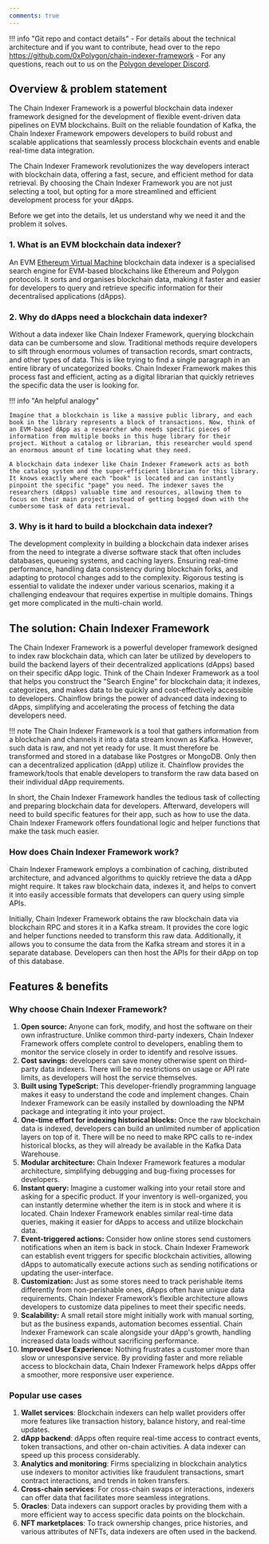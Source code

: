 ```yaml
---
comments: true
---
```


!!! info "Git repo and contact details"
    - For details about the technical architecture and if you want to contribute, head over to the repo https://github.com/0xPolygon/chain-indexer-framework
    - For any questions, reach out to us on the [Polygon developer Discord](https://discord.com/invite/0xPolygonDevs).

## Overview & problem statement

The Chain Indexer Framework is a powerful blockchain data indexer framework designed for the development of flexible event-driven data pipelines on EVM blockchains. Built on the reliable foundation of Kafka, the Chain Indexer Framework empowers developers to build robust and scalable applications that seamlessly process blockchain events and enable real-time data integration.

The Chain Indexer Framework revolutionizes the way developers interact with blockchain data, offering a fast, secure, and efficient method for data retrieval. By choosing the Chain Indexer Framework you are not just selecting a tool, but opting for a more streamlined and efficient development process for your dApps. 

Before we get into the details, let us understand why we need it and the problem it solves.

### 1. What is an EVM blockchain data indexer?

An EVM [Ethereum Virtual Machine](https://ethereum.org/en/developers/docs/evm/) blockchain data indexer is a specialised search engine for EVM-based blockchains like Ethereum and Polygon protocols. It sorts and organises blockchain data, making it faster and easier for developers to query and retrieve specific information for their decentralised applications (dApps).

### 2. Why do dApps need a blockchain data indexer?

Without a data indexer like Chain Indexer Framework, querying blockchain data can be cumbersome and slow. Traditional methods require developers to sift through enormous volumes of transaction records, smart contracts, and other types of data. This is like trying to find a single paragraph in an entire library of uncategorized books. Chain Indexer Framework makes this process fast and efficient, acting as a digital librarian that quickly retrieves the specific data the user is looking for.

!!! info "An helpful analogy"
    
    Imagine that a blockchain is like a massive public library, and each book in the library represents a block of transactions. Now, think of an EVM-based dApp as a researcher who needs specific pieces of information from multiple books in this huge library for their project. Without a catalog or librarian, this researcher would spend an enormous amount of time locating what they need.
    
    A blockchain data indexer like Chain Indexer Framework acts as both the catalog system and the super-efficient librarian for this library. It knows exactly where each "book" is located and can instantly pinpoint the specific "page" you need. The indexer saves the researchers (dApps) valuable time and resources, allowing them to focus on their main project instead of getting bogged down with the cumbersome task of data retrieval.

### 3. Why is it hard to build a blockchain data indexer?

The development complexity in building a blockchain data indexer arises from the need to integrate a diverse software stack that often includes databases, queueing systems, and caching layers. Ensuring real-time performance, handling data consistency during blockchain forks, and adapting to protocol changes add to the complexity. Rigorous testing is essential to validate the indexer under various scenarios, making it a challenging endeavour that requires expertise in multiple domains. Things get more complicated in the multi-chain world.

## The solution: Chain Indexer Framework

The Chain Indexer Framework is a powerful developer framework designed to index raw blockchain data, which can later be utilized by developers to build the backend layers of their decentralized applications (dApps) based on their specific dApp logic. Think of the Chain Indexer Framework as a tool that helps you construct the "Search Engine" for blockchain data; it indexes, categorizes, and makes data to be quickly and cost-effectively accessible to developers. Chainflow brings the power of advanced data indexing to dApps, simplifying and accelerating the process of fetching the data developers need.

!!! note
    The Chain Indexer Framework is a tool that gathers information from a blockchain and channels it into a data stream known as Kafka. However, such data is raw, and not yet ready for use. It must therefore be transformed and stored in a database like Postgres or MongoDB. Only then can a decentralized application (dApp) utilize it. Chainflow provides the framework/tools that enable developers to transform the raw data based on their individual dApp requirements.

In short, the Chain Indexer Framework handles the tedious task of collecting and preparing blockchain data for developers. Afterward, developers will need to build specific features for their app, such as how to use the data. Chain Indexer Framework offers foundational logic and helper functions that make the task much easier.

### How does Chain Indexer Framework work?

Chain Indexer Framework employs a combination of caching, distributed architecture, and advanced algorithms to quickly retrieve the data a dApp might require. It takes raw blockchain data, indexes it, and helps to convert it into easily accessible formats that developers can query using simple APIs.

Initially, Chain Indexer Framework obtains the raw blockchain data via blockchain RPC and stores it in a Kafka stream. It provides the core logic and helper functions needed to transform this raw data. Additionally, it allows you to consume the data from the Kafka stream and stores it in a separate database. Developers can then host the APIs for their dApp on top of this database.

## Features & benefits

### Why choose Chain Indexer Framework?

1. **Open source:** Anyone can fork, modify, and host the software on their own infrastructure. Unlike common third-party indexers, Chain Indexer Framework offers complete control to developers, enabling them to monitor the service closely in order to identify and resolve issues.
2. **Cost savings:** developers can save money otherwise spent on third-party data indexers. There will be no restrictions on usage or API rate limits, as developers will host the service themselves.
3. **Built using TypeScript:** This developer-friendly programming language makes it easy to understand the code and implement changes. Chain Indexer Framework can be easily installed by downloading the NPM package and integrating it into your project.
4. **One-time effort for indexing historical blocks:** Once the raw blockchain data is indexed, developers can build an unlimited number of application layers on top of it. There will be no need to make RPC calls to re-index historical blocks, as they will already be available in the Kafka Data Warehouse.
5. **Modular architecture:** Chain Indexer Framework features a modular architecture, simplifying debugging and bug-fixing processes for developers.
6. **Instant query:** Imagine a customer walking into your retail store and asking for a specific product. If your inventory is well-organized, you can instantly determine whether the item is in stock and where it is located. Chain Indexer Framework enables similar real-time data queries, making it easier for dApps to access and utilize blockchain data.
7. **Event-triggered actions:** Consider how online stores send customers notifications when an item is back in stock. Chain Indexer Framework can establish event triggers for specific blockchain activities, allowing dApps to automatically execute actions such as sending notifications or updating the user-interface.
8. **Customization:** Just as some stores need to track perishable items differently from non-perishable ones, dApps often have unique data requirements. Chain Indexer Framework’s flexible architecture allows developers to customize data pipelines to meet their specific needs.
9. **Scalability:** A small retail store might initially work with manual sorting, but as the business expands, automation becomes essential. Chain Indexer Framework can scale alongside your dApp's growth, handling increased data loads without sacrificing performance.
10. **Improved User Experience:** Nothing frustrates a customer more than slow or unresponsive service. By providing faster and more reliable access to blockchain data, Chain Indexer Framework helps dApps offer a smoother, more responsive user experience.

### Popular use cases

1. **Wallet services**: Blockchain indexers can help wallet providers offer more features like transaction history, balance history, and real-time updates.
2. **dApp backend**: dApps often require real-time access to contract events, token transactions, and other on-chain activities. A data indexer can speed up this process considerably.
3. **Analytics and monitoring**: Firms specializing in blockchain analytics use indexers to monitor activities like fraudulent transactions, smart contract interactions, and trends in token transfers.
4. **Cross-chain services**: For cross-chain swaps or interactions, indexers can offer data that facilitates more seamless integrations.
5. **Oracles**: Data indexers can support oracles by providing them with a more efficient way to access specific data points on the blockchain.
6. **NFT marketplaces**: To track ownership changes, price histories, and various attributes of NFTs, data indexers are often used in the backend.